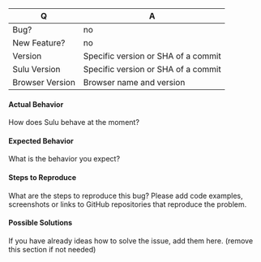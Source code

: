 | Q | A
| --- | ---
| Bug? | no
| New Feature? | no
| Version | Specific version or SHA of a commit
| Sulu Version | Specific version or SHA of a commit
| Browser Version | Browser name and version

#### Actual Behavior

How does Sulu behave at the moment? 

#### Expected Behavior

What is the behavior you expect?

#### Steps to Reproduce

What are the steps to reproduce this bug? Please add code examples,
screenshots or links to GitHub repositories that reproduce the problem.

#### Possible Solutions

If you have already ideas how to solve the issue, add them here.
(remove this section if not needed)
